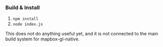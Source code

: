 ### Build & Install

1. `npm install`
2. `node index.js`

This does not do anything useful yet, and it is not connected to
the main build system for mapbox-gl-native.
